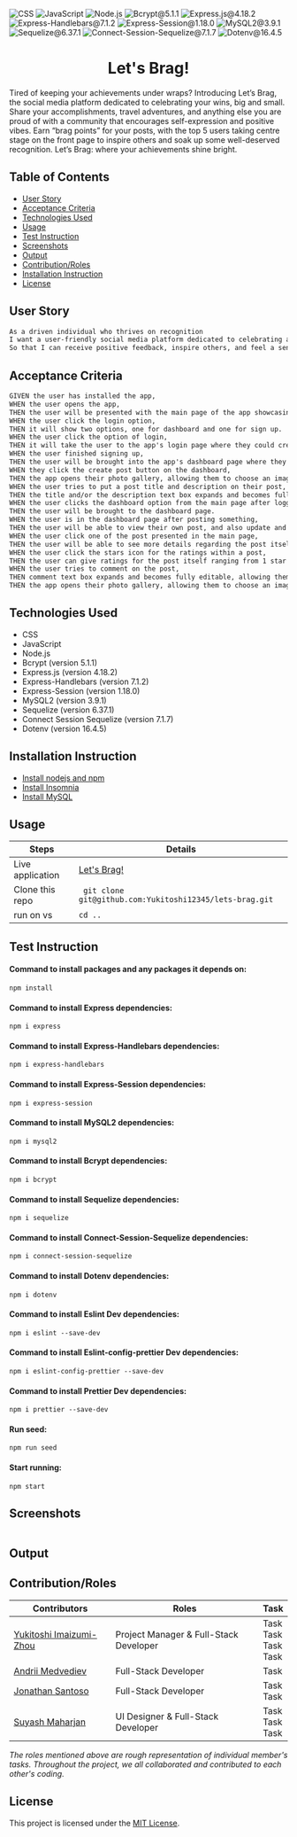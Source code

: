![CSS](https://img.shields.io/badge/CSS-red) ![JavaScript](https://img.shields.io/badge/JavaScript-orange) ![Node.js](https://img.shields.io/badge/Node.js-blue) ![Bcrypt@5.1.1](https://img.shields.io/badge/Bcrypt@5.1.1-gold) ![Express.js@4.18.2](https://img.shields.io/badge/Express.js@4.18.2-purple) ![Express-Handlebars@7.1.2](https://img.shields.io/badge/Express_Handlebars@7.1.2-hotpink) ![Express-Session@1.18.0](https://img.shields.io/badge/Express_Session@1.18.0-sandybrown) ![MySQL2@3.9.1](https://img.shields.io/badge/MySQL2@3.9.1-lightgreen) ![Sequelize@6.37.1](https://img.shields.io/badge/Sequelize@6.37.1-lightblue) ![Connect-Session-Sequelize@7.1.7](https://img.shields.io/badge/Connect_Session_Sequelize@7.1.7-lavender) ![Dotenv@16.4.5](https://img.shields.io/badge/Dotenv@16.4.5-grey) 

<h1 align ="center">Let's Brag!</h1>

Tired of keeping your achievements under wraps? Introducing Let’s Brag, the social media platform dedicated to celebrating your wins, big and small. Share your accomplishments, travel adventures, and anything else you are proud of with a community that encourages self-expression and positive vibes. Earn “brag points” for your posts, with the top 5 users taking centre stage on the front page to inspire others and soak up some well-deserved recognition. Let’s Brag: where your achievements shine bright.


## Table of Contents
- [User Story](#user-story)
- [Acceptance Criteria](#acceptance-criteria)
- [Technologies Used](#technologies-used)
- [Usage](#usage)
- [Test Instruction](#test-instruction)
- [Screenshots](#screenshots)
- [Output](#output)
- [Contribution/Roles](#contributionroles)
- [Installation Instruction](#installation-instruction)
- [License](#license)

## User Story

```md
As a driven individual who thrives on recognition
I want a user-friendly social media platform dedicated to celebrating achievements, where I can share my successes and experiences with a supportive community.
So that I can receive positive feedback, inspire others, and feel a sense of belonging.
```

## Acceptance Criteria

```md
GIVEN the user has installed the app,
WHEN the user opens the app,
THEN the user will be presented with the main page of the app showcasing other users post about their achivements and travels with a picture on the top right.
WHEN the user click the login option,
THEN it will show two options, one for dashboard and one for sign up.
WHEN the user click the option of login,
THEN it will take the user to the app's login page where they could create an account for the app using their email.
WHEN the user finished signing up,
THEN the user will be brought into the app's dashboard page where they could post their own Brags by clicking the create post button that is available on the page.
WHEN they click the create post button on the dashboard,
THEN the app opens their photo gallery, allowing them to choose an image to share alongside their achievements which can be typed as a title and post description with text boxes that is provided in the page.
WHEN the user tries to put a post title and description on their post,
THEN the title and/or the description text box expands and becomes fully editable, depending on which one they hover over or click, allowing them to type their post tile and/or description.
WHEN the user clicks the dashboard option from the main page after logging in,
THEN the user will be brought to the dashboard page.
WHEN the user is in the dashboard page after posting something,
THEN the user will be able to view their own post, and also update and delete the post of their choosing.
WHEN the user click one of the post presented in the main page,
THEN the user will be able to see more details regarding the post itself such as poster's name, post description, post ratings thats represented with starts, and a comments box.
WHEN the user click the stars icon for the ratings within a post,
THEN the user can give ratings for the post itself ranging from 1 star to 5 stars.
WHEN the user tries to comment on the post,
THEN comment text box expands and becomes fully editable, allowing them to type their comment.
THEN the app opens their photo gallery, allowing them to choose an image to share alongside their achievements.
```

## Technologies Used
- CSS
- JavaScript
- Node.js
- Bcrypt (version 5.1.1)
- Express.js (version 4.18.2)
- Express-Handlebars (version 7.1.2)
- Express-Session (version 1.18.0)
- MySQL2 (version 3.9.1)
- Sequelize (version 6.37.1)
- Connect Session Sequelize (version 7.1.7)
- Dotenv (version 16.4.5)

## Installation Instruction

- [Install nodejs and npm](https://nodejs.org/en/download)
- [Install Insomnia](https://insomnia.rest/download)
- [Install MySQL](https://dev.mysql.com/downloads/mysql/)

## Usage

| Steps            | Details                                                        |
| ---------------- | -------------------------------------------------------------- |
| Live application | [Let's Brag!](https://yukitoshi12345.github.io/lets-brag/) |
| Clone this repo  | ` git clone git@github.com:Yukitoshi12345/lets-brag.git` |
| run on vs        | `cd ..`                                                        |

## Test Instruction

#### Command to install packages and any packages it depends on:

`npm install`

#### Command to install Express dependencies:

`npm i express`

#### Command to install Express-Handlebars dependencies:

`npm i express-handlebars`

#### Command to install Express-Session dependencies:

`npm i express-session`

#### Command to install MySQL2 dependencies:

`npm i mysql2`

#### Command to install Bcrypt dependencies:

`npm i bcrypt`

#### Command to install Sequelize dependencies:

`npm i sequelize`

#### Command to install Connect-Session-Sequelize dependencies:

`npm i connect-session-sequelize`

#### Command to install Dotenv dependencies:

`npm i dotenv`

#### Command to install Eslint Dev dependencies:

`npm i eslint --save-dev`

#### Command to install Eslint-config-prettier Dev dependencies:

`npm i eslint-config-prettier --save-dev`

#### Command to install Prettier Dev dependencies:

`npm i prettier --save-dev`

#### Run seed:

`npm run seed`

#### Start running:

`npm start`

## Screenshots

![]()

## Output

## Contribution/Roles

| Contributors                                                 | Roles | Task                           |
| ------------------------------------------------------------ | ----- | ------------------------------ |
| [Yukitoshi Imaizumi-Zhou](https://github.com/yukitoshi12345) | Project Manager & Full-Stack Developer  | Task<br> Task<br> Task<br>Task |
| [Andrii Medvediev](https://github.com/AndriiMedvediev987)                              | Full-Stack Developer  | Task                           |
| [Jonathan Santoso](https://github.com/Johnnnnnnnnnnnnnnnnnnnnnn)                              | Full-Stack Developer  | Task<br> Task                  |
| [Suyash Maharjan](https://github.com/simplesuyash)                              | UI Designer & Full-Stack Developer  | Task <br> Task <br> Task       |

_The roles mentioned above are rough representation of individual member's tasks. Throughout the project, we all collaborated and contributed to each other's coding._


## License

This project is licensed under the [MIT License](https://github.com/Yukitoshi12345/lets-brag/blob/main/LICENSE).
